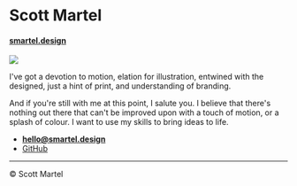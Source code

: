 # Scott Martel

#### [smartel.design](https://smartel.design)

![](photo.jpg)

I've got a devotion to motion, elation for illustration, entwined with
the designed, just a hint of print, and understanding of branding.

And if you're still with me at this point, I salute you. I believe that there's
nothing out there that can't be improved upon with a touch of motion, or a splash
of colour. I want to use my skills to bring ideas to life.

- **[hello@smartel.design](hello@smartel.design)**
- [GitHub](https://github.com/mart1003)

---

© Scott Martel
